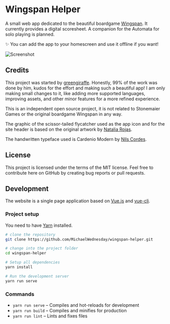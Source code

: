 # Wingspan Helper

A small web app dedicated to the beautiful boardgame [Wingspan](https://stonemaiergames.com/games/wingspan/). It currently provides a digital scoresheet. A companion for the Automata for solo playing is planned.

:sparkles: You can add the app to your homescreen and use it offline if you want!

![Screenshot](https://i.imgur.com/jfOl2F4.png)

## Credits

This project was started by [greengiraffe](https://github.com/greengiraffe/wingspan-helper). Honestly, 99% of the work was done by him, kudos for the effort and making such a beautiful app! I am only making small changes to it, like adding more supported languages, improving assets, and other minor features for a more refined experience.

This is an independent open source project, it is not related to Stonemaier Games or the original boardgame Wingspan in any way.

The graphic of the scissor-tailed flycatcher used as the app icon and for the site header is based on the original artwork by [Natalia Rojas](https://www.nataliarojasart.com/).

The handwritten typeface used is Cardenio Modern by [Nils Cordes](http://nilscordes.com/).

## License

This project is licensed under the terms of the MIT license. Feel free to contribute here on GitHub by creating bug reports or pull requests.

## Development

The website is a single page application based on [Vue.js](https://vuejs.org/) and [vue-cli](https://cli.vuejs.org/).

### Project setup

You need to have [Yarn](https://yarnpkg.com/en/) installed.

```sh
# clone the repository
git clone https://github.com/MichaelWednesday/wingspan-helper.git

# change into the project folder
cd wingspan-helper

# Setup all dependencies
yarn install

# Run the development server
yarn run serve
```

### Commands

- `yarn run serve` – Compiles and hot-reloads for development
- `yarn run build` – Compiles and minifies for production
- `yarn run lint` – Lints and fixes files
